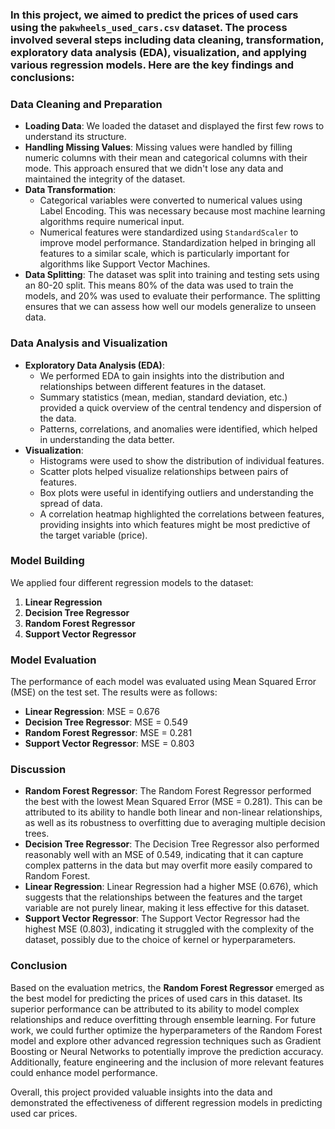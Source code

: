 ###  In this project, we aimed to predict the prices of used cars using the `pakwheels_used_cars.csv` dataset. The process involved several steps including data cleaning, transformation, exploratory data analysis (EDA), visualization, and applying various regression models. Here are the key findings and conclusions:

### Data Cleaning and Preparation
- **Loading Data**: We loaded the dataset and displayed the first few rows to understand its structure.
- **Handling Missing Values**: Missing values were handled by filling numeric columns with their mean and categorical columns with their mode. This approach ensured that we didn't lose any data and maintained the integrity of the dataset.
- **Data Transformation**: 
  - Categorical variables were converted to numerical values using Label Encoding. This was necessary because most machine learning algorithms require numerical input.
  - Numerical features were standardized using `StandardScaler` to improve model performance. Standardization helped in bringing all features to a similar scale, which is particularly important for algorithms like Support Vector Machines.
- **Data Splitting**: The dataset was split into training and testing sets using an 80-20 split. This means 80% of the data was used to train the models, and 20% was used to evaluate their performance. The splitting ensures that we can assess how well our models generalize to unseen data.

### Data Analysis and Visualization
- **Exploratory Data Analysis (EDA)**: 
  - We performed EDA to gain insights into the distribution and relationships between different features in the dataset.
  - Summary statistics (mean, median, standard deviation, etc.) provided a quick overview of the central tendency and dispersion of the data.
  - Patterns, correlations, and anomalies were identified, which helped in understanding the data better.
- **Visualization**:
  - Histograms were used to show the distribution of individual features.
  - Scatter plots helped visualize relationships between pairs of features.
  - Box plots were useful in identifying outliers and understanding the spread of data.
  - A correlation heatmap highlighted the correlations between features, providing insights into which features might be most predictive of the target variable (price).

### Model Building
We applied four different regression models to the dataset:
1. **Linear Regression**
2. **Decision Tree Regressor**
3. **Random Forest Regressor**
4. **Support Vector Regressor**

### Model Evaluation
The performance of each model was evaluated using Mean Squared Error (MSE) on the test set. The results were as follows:
- **Linear Regression**: MSE = 0.676
- **Decision Tree Regressor**: MSE = 0.549
- **Random Forest Regressor**: MSE = 0.281
- **Support Vector Regressor**: MSE = 0.803

### Discussion
- **Random Forest Regressor**: The Random Forest Regressor performed the best with the lowest Mean Squared Error (MSE = 0.281). This can be attributed to its ability to handle both linear and non-linear relationships, as well as its robustness to overfitting due to averaging multiple decision trees.
- **Decision Tree Regressor**: The Decision Tree Regressor also performed reasonably well with an MSE of 0.549, indicating that it can capture complex patterns in the data but may overfit more easily compared to Random Forest.
- **Linear Regression**: Linear Regression had a higher MSE (0.676), which suggests that the relationships between the features and the target variable are not purely linear, making it less effective for this dataset.
- **Support Vector Regressor**: The Support Vector Regressor had the highest MSE (0.803), indicating it struggled with the complexity of the dataset, possibly due to the choice of kernel or hyperparameters.

### Conclusion
Based on the evaluation metrics, the **Random Forest Regressor** emerged as the best model for predicting the prices of used cars in this dataset. Its superior performance can be attributed to its ability to model complex relationships and reduce overfitting through ensemble learning. For future work, we could further optimize the hyperparameters of the Random Forest model and explore other advanced regression techniques such as Gradient Boosting or Neural Networks to potentially improve the prediction accuracy. Additionally, feature engineering and the inclusion of more relevant features could enhance model performance.

Overall, this project provided valuable insights into the data and demonstrated the effectiveness of different regression models in predicting used car prices.

